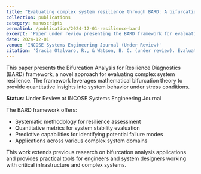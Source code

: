 ```yaml
---
title: "Evaluating complex system resilience through BARD: A bifurcation analysis for resilience diagnostics framework"
collection: publications
category: manuscripts
permalink: /publication/2024-12-01-resilience-bard
excerpt: 'Paper under review presenting the BARD framework for evaluating complex system resilience through bifurcation analysis.'
date: 2024-12-01
venue: 'INCOSE Systems Engineering Journal (Under Review)'
citation: 'Gracia Otalvaro, R., & Watson, B. C. (under review). Evaluating complex system resilience through BARD: A bifurcation analysis for resilience diagnostics framework. INCOSE Systems Engineering Journal.'
---
```


This paper presents the Bifurcation Analysis for Resilience Diagnostics (BARD) framework, a novel approach for evaluating complex system resilience. The framework leverages mathematical bifurcation theory to provide quantitative insights into system behavior under stress conditions.

**Status**: Under Review at INCOSE Systems Engineering Journal

The BARD framework offers:
- Systematic methodology for resilience assessment
- Quantitative metrics for system stability evaluation
- Predictive capabilities for identifying potential failure modes
- Applications across various complex system domains

This work extends previous research on bifurcation analysis applications and provides practical tools for engineers and system designers working with critical infrastructure and complex systems. 